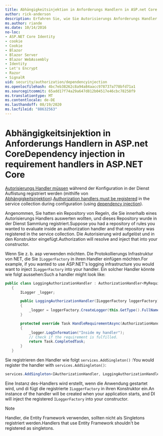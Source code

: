 ```yaml
---
title: Abhängigkeitsinjektion in Anforderungs Handlern in ASP.net Core
author: rick-anderson
description: Erfahren Sie, wie Sie Autorisierungs Anforderungs Handler mithilfe von Abhängigkeitsinjektion in eine ASP.net Core-App einfügen.
ms.author: riande
ms.date: 10/14/2016
no-loc:
- ASP.NET Core Identity
- cookie
- Cookie
- Blazor
- Blazor Server
- Blazor WebAssembly
- Identity
- Let's Encrypt
- Razor
- SignalR
uid: security/authorization/dependencyinjection
ms.openlocfilehash: 4bc7eb38262c8a94a84aacc978737a778bfd71a1
ms.sourcegitcommit: 65add17f74a29a647d812b04517e46cbc78258f9
ms.translationtype: MT
ms.contentlocale: de-DE
ms.lasthandoff: 08/19/2020
ms.locfileid: "88632563"
---
```

# <a name="dependency-injection-in-requirement-handlers-in-aspnet-core"></a><span data-ttu-id="de208-103">Abhängigkeitsinjektion in Anforderungs Handlern in ASP.net Core</span><span class="sxs-lookup"><span data-stu-id="de208-103">Dependency injection in requirement handlers in ASP.NET Core</span></span>

<a name="security-authorization-di"></a>

<span data-ttu-id="de208-104">[Autorisierungs Handler müssen](xref:security/authorization/policies#handler-registration) während der Konfiguration in der Dienst Auflistung registriert werden (mithilfe von [Abhängigkeitsinjektion](xref:fundamentals/dependency-injection)).</span><span class="sxs-lookup"><span data-stu-id="de208-104">[Authorization handlers must be registered](xref:security/authorization/policies#handler-registration) in the service collection during configuration (using [dependency injection](xref:fundamentals/dependency-injection)).</span></span>

<span data-ttu-id="de208-105">Angenommen, Sie hatten ein Repository von Regeln, die Sie innerhalb eines Autorisierungs Handlers auswerten wollten, und dieses Repository wurde in der Dienst Sammlung registriert.</span><span class="sxs-lookup"><span data-stu-id="de208-105">Suppose you had a repository of rules you wanted to evaluate inside an authorization handler and that repository was registered in the service collection.</span></span> <span data-ttu-id="de208-106">Die Autorisierung wird aufgelöst und in den Konstruktor eingefügt.</span><span class="sxs-lookup"><span data-stu-id="de208-106">Authorization will resolve and inject that into your constructor.</span></span>

<span data-ttu-id="de208-107">Wenn Sie z. b. asp verwenden möchten. Die Protokollierungs Infrastruktur von NET, die Sie `ILoggerFactory` in ihren Handler einfügen möchten.</span><span class="sxs-lookup"><span data-stu-id="de208-107">For example, if you wanted to use ASP.NET's logging infrastructure you would want to inject `ILoggerFactory` into your handler.</span></span> <span data-ttu-id="de208-108">Ein solcher Handler könnte wie folgt aussehen:</span><span class="sxs-lookup"><span data-stu-id="de208-108">Such a handler might look like:</span></span>

```csharp
public class LoggingAuthorizationHandler : AuthorizationHandler<MyRequirement>
   {
       ILogger _logger;

       public LoggingAuthorizationHandler(ILoggerFactory loggerFactory)
       {
           _logger = loggerFactory.CreateLogger(this.GetType().FullName);
       }

       protected override Task HandleRequirementAsync(AuthorizationHandlerContext context, MyRequirement requirement)
       {
           _logger.LogInformation("Inside my handler");
           // Check if the requirement is fulfilled.
           return Task.CompletedTask;
       }
   }
   ```

<span data-ttu-id="de208-109">Sie registrieren den Handler wie folgt `services.AddSingleton()` :</span><span class="sxs-lookup"><span data-stu-id="de208-109">You would register the handler with `services.AddSingleton()`:</span></span>

```csharp
services.AddSingleton<IAuthorizationHandler, LoggingAuthorizationHandler>();
```

<span data-ttu-id="de208-110">Eine Instanz des-Handlers wird erstellt, wenn die Anwendung gestartet wird, und di fügt die registrierte `ILoggerFactory` in ihren Konstruktor ein.</span><span class="sxs-lookup"><span data-stu-id="de208-110">An instance of the handler will be created when your application starts, and DI will inject the registered `ILoggerFactory` into your constructor.</span></span>

> [!NOTE]
> <span data-ttu-id="de208-111">Handler, die Entity Framework verwenden, sollten nicht als Singletons registriert werden.</span><span class="sxs-lookup"><span data-stu-id="de208-111">Handlers that use Entity Framework shouldn't be registered as singletons.</span></span>
